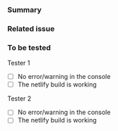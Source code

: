 ### Summary

<!-- Some context about this PR: screenshots and links to the docs are appreciate -->

### Related issue

<!-- Paste the github issue here -->

### To be tested

Tester 1

- [ ] No error/warning in the console
- [ ] The netlify build is working
  <!-- Put here everything that the reviewer 1 should test to be sure that everything is working properly -->

Tester 2

- [ ] No error/warning in the console
- [ ] The netlify build is working
  <!-- Put here everything that the reviewer 2 should test to be sure that everything is working properly -->
